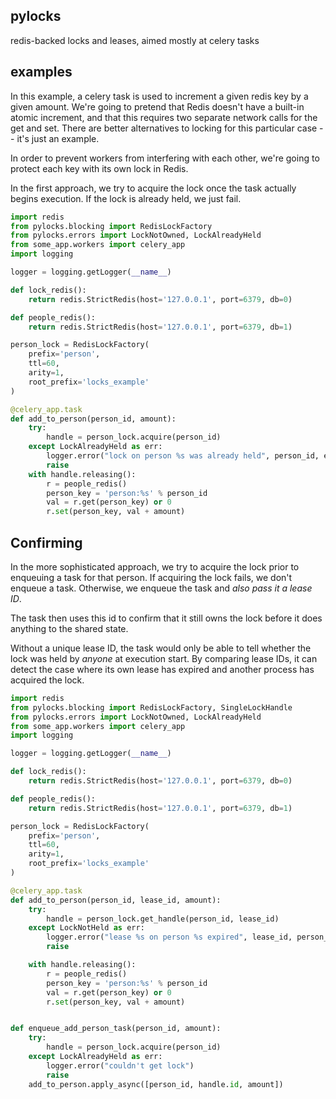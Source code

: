 ## pylocks

redis-backed locks and leases, aimed mostly at celery tasks

## examples

In this example, a celery task is used to increment a given redis key by a given amount.  We're going to pretend that Redis doesn't have a built-in atomic increment, and that this requires two separate network calls for the get and set.  There are better alternatives to locking for this particular case -- it's just an example.

In order to prevent workers from interfering with each other, we're going to protect each key with its own lock in Redis.

In the first approach, we try to acquire the lock once the task actually begins execution.  If the lock is already held, we just fail.


```python
import redis
from pylocks.blocking import RedisLockFactory
from pylocks.errors import LockNotOwned, LockAlreadyHeld
from some_app.workers import celery_app
import logging

logger = logging.getLogger(__name__)

def lock_redis():
    return redis.StrictRedis(host='127.0.0.1', port=6379, db=0)

def people_redis():
    return redis.StrictRedis(host='127.0.0.1', port=6379, db=1)

person_lock = RedisLockFactory(
    prefix='person',
    ttl=60,
    arity=1,
    root_prefix='locks_example'
)

@celery_app.task
def add_to_person(person_id, amount):
    try:
        handle = person_lock.acquire(person_id)
    except LockAlreadyHeld as err:
        logger.error("lock on person %s was already held", person_id, exc_info=True)
        raise
    with handle.releasing():
        r = people_redis()
        person_key = 'person:%s' % person_id
        val = r.get(person_key) or 0
        r.set(person_key, val + amount)

```


## Confirming


In the more sophisticated approach, we try to acquire the lock prior to enqueuing a task for that person.  If acquiring the lock fails, we don't enqueue a task.  Otherwise, we enqueue the task and *also pass it a lease ID*.

The task then uses this id to confirm that it still owns the lock before it does anything to the shared state.

Without a unique lease ID, the task would only be able to tell whether the lock was held by *anyone* at execution start.  By comparing lease IDs, it can detect the case where its own lease has expired and another process has acquired the lock.


```python
import redis
from pylocks.blocking import RedisLockFactory, SingleLockHandle
from pylocks.errors import LockNotOwned, LockAlreadyHeld
from some_app.workers import celery_app
import logging

logger = logging.getLogger(__name__)

def lock_redis():
    return redis.StrictRedis(host='127.0.0.1', port=6379, db=0)

def people_redis():
    return redis.StrictRedis(host='127.0.0.1', port=6379, db=1)

person_lock = RedisLockFactory(
    prefix='person',
    ttl=60,
    arity=1,
    root_prefix='locks_example'
)

@celery_app.task
def add_to_person(person_id, lease_id, amount):
    try:
        handle = person_lock.get_handle(person_id, lease_id)
    except LockNotHeld as err:
        logger.error("lease %s on person %s expired", lease_id, person_id, exc_info=True)
        raise

    with handle.releasing():
        r = people_redis()
        person_key = 'person:%s' % person_id
        val = r.get(person_key) or 0
        r.set(person_key, val + amount)


def enqueue_add_person_task(person_id, amount):
    try:
        handle = person_lock.acquire(person_id)
    except LockAlreadyHeld as err:
        logger.error("couldn't get lock")
        raise
    add_to_person.apply_async([person_id, handle.id, amount])

```


